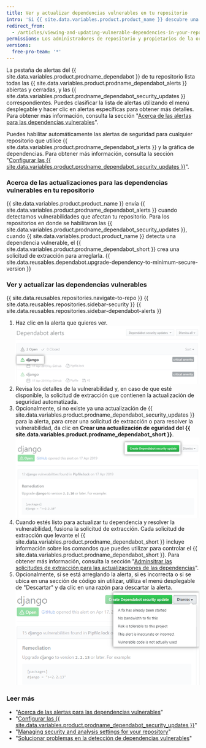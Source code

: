 ```yaml
---
title: Ver y actualizar dependencias vulnerables en tu repositorio
intro: 'Si {{ site.data.variables.product.product_name }} descubre una dependencia vulnerable en tu proyecto, podrás verla en la pestaña de alertas del Dependabot de tu repositorio. Posteriormente, podrás actualizar tu proyecto para resolver o descartar la vulnerabilidad.'
redirect_from:
  - /articles/viewing-and-updating-vulnerable-dependencies-in-your-repository
permissions: Los administradores de repositorio y propietarios de la organización pueden ver y actualizar las dependencias.
versions:
  free-pro-team: '*'
---
```


La pestaña de alertas del {{ site.data.variables.product.prodname_dependabot }} de tu repositorio lista todas las {{ site.data.variables.product.prodname_dependabot_alerts }} abiertas y cerradas, y las {{ site.data.variables.product.prodname_dependabot_security_updates }} correspondientes. Puedes clasificar la lista de alertas utilizando el menú desplegable y hacer clic en alertas específicas para obtener más detalles. Para obtener más información, consulta la sección "[Acerca de las alertas para las dependencias vulnerables](/github/managing-security-vulnerabilities/about-alerts-for-vulnerable-dependencies)".

Puedes habilitar automáticamente las alertas de seguridad para cualquier repositorio que utilice {{ site.data.variables.product.prodname_dependabot_alerts }} y la gráfica de dependencias. Para obtener más información, consulta la sección "[Configurar las {{ site.data.variables.product.prodname_dependabot_security_updates }}](/github/managing-security-vulnerabilities/configuring-github-dependabot-security-updates)".

### Acerca de las actualizaciones para las dependencias vulnerables en tu repositorio

{{ site.data.variables.product.product_name }} envía {{ site.data.variables.product.prodname_dependabot_alerts }} cuando detectamos vulnerabilidades que afectan tu repositorio. Para los repositorios en donde se habilitaron las {{ site.data.variables.product.prodname_dependabot_security_updates }}, cuando {{ site.data.variables.product.product_name }} detecta una dependencia vulnerable, el {{ site.data.variables.product.prodname_dependabot_short }} crea una solicitud de extracción para arreglarla. {{ site.data.reusables.dependabot.upgrade-dependency-to-minimum-secure-version }}

### Ver y actualizar las dependencias vulnerables

{{ site.data.reusables.repositories.navigate-to-repo }}
{{ site.data.reusables.repositories.sidebar-security }}
{{ site.data.reusables.repositories.sidebar-dependabot-alerts }}
1. Haz clic en la alerta que quieres ver. ![Alerta seleccionada en la lista de alertas](/assets/images/help/graphs/click-alert-in-alerts-list.png)
1. Revisa los detalles de la vulnerabilidad y, en caso de que esté disponible, la solicitud de extracción que contienen la actualización de seguridad automatizada.
1. Opcionalmente, si no existe ya una actualización de {{ site.data.variables.product.prodname_dependabot_security_updates }} para la alerta, para crear una solicitud de extracción o para resolver la vulnerabilidad, da clic en **Crear una actualización de eguridad del {{ site.data.variables.product.prodname_dependabot_short }}**. ![Crea un botón de actualización de seguridad del {{ site.data.variables.product.prodname_dependabot_short }}](/assets/images/help/repository/create-dependabot-security-update-button.png)
1. Cuando estés listo para actualizar tu dependencia y resolver la vulnerabilidad, fusiona la solicitud de extracción. Cada solicitud de extracción que levante el {{ site.data.variables.product.prodname_dependabot_short }} incluye información sobre los comandos que puedes utilizar para controlar el {{ site.data.variables.product.prodname_dependabot_short }}. Para obtener más información, consulta la sección "[Adminsitrar las solicitudes de extracción para las actualizaciones de las dependencias](/github/administering-a-repository/managing-pull-requests-for-dependency-updates#managing-github-dependabot-pull-requests-with-comment-commands)".
1. Opcionalmente, si se está arreglando la alerta, si es incorrecta o si se ubica en una sección de código sin utilizar, utiliza el menú desplegable de "Descartar" y da clic en una razón para descartar la alerta.![Elegir una razón para descartar la alerta a través del menú desplegable de "Descartar"](/assets/images/help/repository/dependabot-alert-dismiss-drop-down.png)

### Leer más

- "[Acerca de las alertas para las dependencias vulnerables](/github/managing-security-vulnerabilities/about-alerts-for-vulnerable-dependencies)"
- "[Configurar las {{ site.data.variables.product.prodname_dependabot_security_updates }}](/github/managing-security-vulnerabilities/configuring-github-dependabot-security-updates)"
- "[Managing security and analysis settings for your repository](/github/administering-a-repository/managing-security-and-analysis-settings-for-your-repository)"
- "[Solucionar problemas en la detección de dependencias vulnerables](/github/managing-security-vulnerabilities/troubleshooting-the-detection-of-vulnerable-dependencies)"

